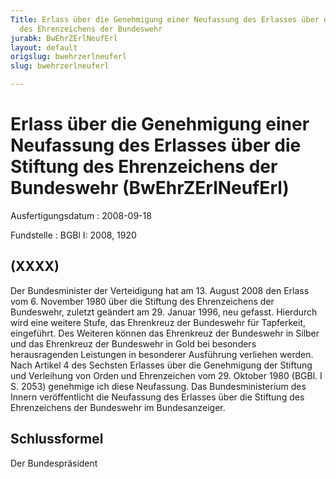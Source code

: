 ```yaml
---
Title: Erlass über die Genehmigung einer Neufassung des Erlasses über die Stiftung
  des Ehrenzeichens der Bundeswehr
jurabk: BwEhrZErlNeufErl
layout: default
origslug: bwehrzerlneuferl
slug: bwehrzerlneuferl

---
```


# Erlass über die Genehmigung einer Neufassung des Erlasses über die Stiftung des Ehrenzeichens der Bundeswehr (BwEhrZErlNeufErl)

Ausfertigungsdatum
:   2008-09-18

Fundstelle
:   BGBl I: 2008, 1920


## (XXXX)

Der Bundesminister der Verteidigung hat am 13. August 2008 den Erlass
vom 6. November 1980 über die Stiftung des Ehrenzeichens der
Bundeswehr, zuletzt geändert am 29. Januar 1996, neu gefasst.
Hierdurch wird eine weitere Stufe, das Ehrenkreuz der Bundeswehr für
Tapferkeit, eingeführt. Des Weiteren können das Ehrenkreuz der
Bundeswehr in Silber und das Ehrenkreuz der Bundeswehr in Gold bei
besonders herausragenden Leistungen in besonderer Ausführung verliehen
werden.
Nach Artikel 4 des Sechsten Erlasses über die Genehmigung der Stiftung
und Verleihung von Orden und Ehrenzeichen vom 29. Oktober 1980 (BGBl.
I S. 2053) genehmige ich diese Neufassung.
Das Bundesministerium des Innern veröffentlicht die Neufassung des
Erlasses über die Stiftung des Ehrenzeichens der Bundeswehr im
Bundesanzeiger.


## Schlussformel

Der Bundespräsident

